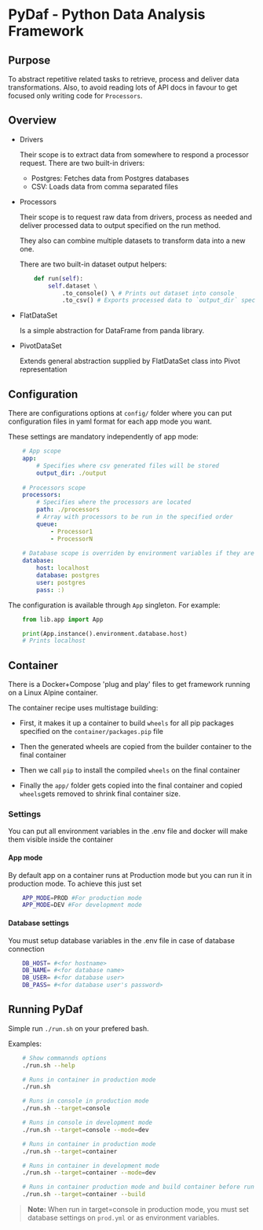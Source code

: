# PyDaf - Python Data Analysis Framework

## Purpose
To abstract repetitive related tasks to retrieve, process and deliver data transformations. Also, to avoid reading lots of API docs in favour to get focused only writing code for `Processors`.


## Overview

- Drivers
    
    Their scope is to extract data from somewhere to respond a processor request. 
    There are two built-in drivers:
        
    - Postgres: Fetches data from Postgres databases
    - CSV: Loads data from comma separated files

- Processors

    Their scope is to request raw data from drivers, process as needed and deliver processed data to output specified on the run method. 
    
    They also can combine multiple datasets to transform data into a new one.

    There are two built-in dataset output helpers:

    ```python   
        def run(self):
            self.dataset \
                .to_console() \ # Prints out dataset into console
                .to_csv() # Exports processed data to `output_dir` specified in settings
    ```

- FlatDataSet

    Is a simple abstraction for DataFrame from panda library. 

- PivotDataSet

    Extends general abstraction supplied by FlatDataSet class into Pivot representation

## Configuration

There are configurations options at `config/` folder where you can put configuration files in yaml format for each app mode you want. 

These settings are mandatory independently of app mode:        
```yaml
    # App scope
    app:
        # Specifies where csv generated files will be stored
        output_dir: ./output 
    
    # Processors scope
    processors:
        # Specifies where the processors are located
        path: ./processors 
        # Array with processors to be run in the specified order
        queue:
            - Processor1
            - ProcessorN
    
    # Database scope is overriden by environment variables if they are present
    database:
        host: localhost
        database: postgres
        user: postgres
        pass: :)
```

The configuration is available through `App` singleton. For example:

```python
    from lib.app import App

    print(App.instance().environment.database.host)
    # Prints localhost
```

## Container

There is a Docker+Compose 'plug and play' files to get framework running on a Linux Alpine container.

The container recipe uses multistage building: 

* First, it makes it up a container to build `wheels` for all pip packages specified on the `container/packages.pip` file

* Then the generated wheels are copied from the builder container to the final container

* Then we call `pip` to install the compiled `wheels` on the final container

* Finally the `app/` folder gets copied into the final container and copied `wheels`gets removed to shrink final container size.

### Settings
You can put all environment variables in the .env file and docker will make them visible inside the container

#### App mode

By default app on a container runs at Production mode but you can run it in production mode. To achieve this just set

```bash
    APP_MODE=PROD #For production mode
    APP_MODE=DEV #For development mode
```

#### Database settings

You must setup database variables in the .env file in case of database connection

```bash   
    DB_HOST= #<for hostname>
    DB_NAME= #<for database name>
    DB_USER= #<for database user>
    DB_PASS= #<for database user's password>
```

## Running PyDaf

Simple run `./run.sh` on your prefered bash.

Examples:

```bash
    # Show commannds options
    ./run.sh --help 

    # Runs in container in production mode
    ./run.sh 

    # Runs in console in production mode
    ./run.sh --target=console

    # Runs in console in development mode
    ./run.sh --target=console --mode=dev 

    # Runs in container in production mode
    ./run.sh --target=container 

    # Runs in container in development mode
    ./run.sh --target=container --mode=dev 

    # Runs in container production mode and build container before run
    ./run.sh --target=container --build 
```

> **Note:** When run in target=console in production mode, you must set database settings on `prod.yml` or as environment variables.
